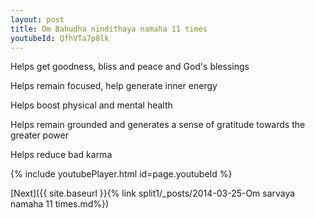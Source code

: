 ```yaml
---
layout: post
title: Om Bahudha nindithaya namaha 11 times
youtubeId: QfhVTa7p8lk
---
```

 
 
Helps get goodness, bliss and peace and God's blessings
 
Helps remain focused, help generate inner energy 
 
Helps boost physical and mental health 
 
Helps remain grounded and generates a sense of gratitude towards the greater power 
 
Helps reduce bad karma
 
 
 
 


{% include youtubePlayer.html id=page.youtubeId %}
 
[Next]({{ site.baseurl }}{% link  split1/_posts/2014-03-25-Om sarvaya namaha 11 times.md%})
 
